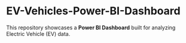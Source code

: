 # EV-Vehicles-Power-BI-Dashboard
This repository showcases a **Power BI Dashboard** built for analyzing Electric Vehicle (EV) data.  
